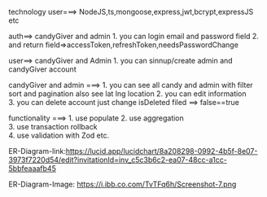 technology user===> NodeJS,ts,mongoose,express,jwt,bcrypt,expressJS etc

auth==> candyGiver and admin
       1. you can login email and password field 
       2. and return field=>accessToken,refreshToken,needsPasswordChange


user==> candyGiver and Admin
       1. you can sinnup/create admin and candyGiver account
       

candyGiver and admin ===>
       1. you can see all candy and admin with filter sort and pagination also 
          see lat lng location
       2. you can edit information       
       3. you can delete account just change isDeleted filed ==> false==true
           

functionality ===>
       1. use populate
       2. use aggregation  
       3. use transaction rollback  
       4. use validation with Zod etc.
     


ER-Diagram-link:https://lucid.app/lucidchart/8a208298-0992-4b5f-8e07-3973f7220d54/edit?invitationId=inv_c5c3b6c2-ea07-48cc-a1cc-5bbfeaaafb45

ER-Diagram-Image: https://i.ibb.co.com/TvTFq6h/Screenshot-7.png
